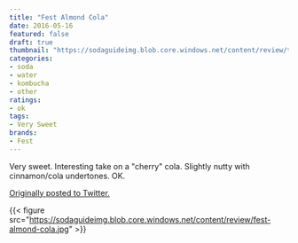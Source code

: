 ```yaml
---
title: "Fest Almond Cola"
date: 2016-05-16
featured: false
draft: true
thumbnail: "https://sodaguideimg.blob.core.windows.net/content/review/thumbs/fest-almond-cola.jpg"
categories:
- soda
- water
- kombucha
- other
ratings:
- ok
tags:
- Very Sweet
brands:
- Fest
---
```


Very sweet. Interesting take on a "cherry" cola. Slightly nutty with cinnamon/cola undertones. OK.

[Originally posted to Twitter.](https://twitter.com/Cavorter/status/732243727410814976)

{{< figure src="https://sodaguideimg.blob.core.windows.net/content/review/fest-almond-cola.jpg" >}}

